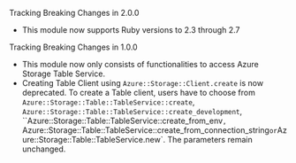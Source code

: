Tracking Breaking Changes in 2.0.0

* This module now supports Ruby versions to 2.3 through 2.7

Tracking Breaking Changes in 1.0.0

* This module now only consists of functionalities to access Azure Storage Table Service.
* Creating Table Client using `Azure::Storage::Client.create` is now deprecated. To create a Table client, users have to choose from `Azure::Storage::Table::TableService::create`, `Azure::Storage::Table::TableService::create_development`, ``Azure::Storage::Table::TableService::create_from_env`, `Azure::Storage::Table::TableService::create_from_connection_string` or `Azure::Storage::Table::TableService.new`. The parameters remain unchanged.
